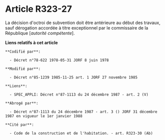 # Article R323-27

La décision d'octroi de subvention doit être antérieure au début des travaux, sauf dérogation accordée à titre exceptionnel
par le commissaire de la République [*autorité compétente*].

**Liens relatifs à cet article**

	**Codifié par**:

	  - Décret n°78-622 1978-05-31 JORF 8 juin 1978

	**Modifié par**:

	  - Décret n°85-1239 1985-11-25 art. 1 JORF 27 novembre 1985

	**Liens**:

	  - SPEC_APPLI: Décret n°87-1113 du 24 décembre 1987 - art. 2 (V)

	**Abrogé par**:

	  - Décret n°87-1113 du 24 décembre 1987 - art. 3 () JORF 31 décembre 1987 en vigueur le 1er janvier 1988

	**Cité par**:

	  - Code de la construction et de l'habitation. - art. R323-30 (Ab)
